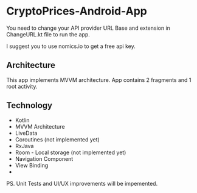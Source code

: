 # CryptoPrices-Android-App

You need to change your API provider URL Base and extension in ChangeURL.kt file to run the app.

I suggest you to use nomics.io to get a free api key.

Architecture
-----------
This app implements MVVM architecture. App contains 2 fragments and 1 root activity.

Technology
--------
- Kotlin
- MVVM Architecture
- LiveData
- Coroutines (not implemented yet)
- RxJava
- Room - Local storage (not implemented yet)
- Navigation Component
- View Binding
- 
PS. Unit Tests and UI/UX improvements will be impemented.
